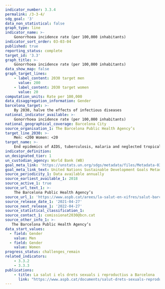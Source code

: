 ```yaml
---
indicator_number: 3.3.4
permalink: /3-3-4/
sdg_goal: '3'
data_non_statistical: false
graph_type: line
indicator_name: >-
    Gonorrhoea incidence rate (per 100,000 inhabitants)
indicator_sort_order: 03-03-04
published: true
reporting_status: complete
target_id: '3.3'
graph_title: >-
    Gonorrhoea incidence rate (per 100,000 inhabitants)
data_show_map: false
graph_target_lines:
    - label_content: 2030 target men
      value: 200
    - label_content: 2030 target women
      value: 20
computation_units: Rate per 100,000
data_disaggregation_information: Gender
barcelona_target: >-
    By 2030, halve the effects of infectious diseases
national_indicator_available: >-
    Gonorrhoea incidence rate (per 100,000 inhabitants)
national_geographical_coverage: Barcelona City 
source_organisation_1: The Barcelona Public Health Agency’s  
target_line_2030: >-
    Men: <200 Women: <20
target_name: >-
    End epidemics of AIDS, tuberculosis, malaria and neglected tropical diseases, as well as combating hepatitis, water-borne diseases and other communicable diseases
indicator_definition:
un_designated_tier: 1
un_custodian_agency: World Bank (WB)
goal_meta_link: 'https://unstats.un.org/sdgs/metadata/files/Metadata-03-03-04.pdf'
goal_meta_link_text: United Nations Sustainable Development Goals Metadata (pdf 894kB)
source_periodicity_1: Data available annually
source_earliest_available_1: 2018
source_active_1: true
source_url_text_1: >-
    The Barcelona Public Health Agency’s 
source_url_1: 'https://www.aspb.cat/arees/la-salut-en-xifres/salut-barcelona/'
source_release_date_1: '2021-04-27'
source_next_release_1: '2022-04-27'
source_statistical_classification_1: 
source_contact_1: comissionat2030@bcn.cat
source_other_info_1: >-
   The Barcelona Public Health Agency’s
data_start_values:
  - field: Gender
    value: Men
  - field: Gender  
    value: Women
progress_status: challenges_remain
related_indicators: 
    - 3.3.2
    - 3.3.3
publications:
    - title: La salut i els drets sexuals i reproductius a Barcelona
      link: "https://www.aspb.cat/documents/salut-drets-sexuals-reproductius-barcelona/"
---
```

